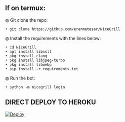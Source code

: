 ## If on termux:

◍ Git clone the repo:

    • git clone https://github.com/erenmetesar/NiceGrill

◍ Install the requirements with the lines below:

    • cd NiceGrill
    • apt install libxslt
    • pkg install clang
    • pkg install libjpeg-turbo
    • pkg install libwebp
    • pip install -r requirements.txt

◍ Run the bot:

    • python -m nicegrill login

## DIRECT DEPLOY TO HEROKU


[![Deploy](https://www.herokucdn.com/deploy/button.svg)](https://github.com/erenmetesar/NiceGrill_Heroku)
